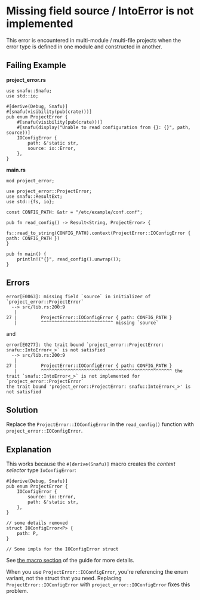 # Missing field source / IntoError is not implemented

This error is encountered in multi-module / multi-file projects when
the error type is defined in one module and constructed in another.

## Failing Example

**project_error.rs**

```rust,ignore
use snafu::Snafu;
use std::io;

#[derive(Debug, Snafu)]
#[snafu(visibility(pub(crate)))]
pub enum ProjectError {
    #[snafu(visibility(pub(crate)))]
    #[snafu(display("Unable to read configuration from {}: {}", path, source))]
    IOConfigError {
        path: &'static str,
        source: io::Error,
    },
}
```

**main.rs**

```rust,ignore
mod project_error;

use project_error::ProjectError;
use snafu::ResultExt;
use std::{fs, io};

const CONFIG_PATH: &str = "/etc/example/conf.conf";

pub fn read_config() -> Result<String, ProjectError> {
    fs::read_to_string(CONFIG_PATH).context(ProjectError::IOConfigError { path: CONFIG_PATH })
}

pub fn main() {
    println!("{}", read_config().unwrap());
}
```

## Errors

```text
error[E0063]: missing field `source` in initializer of `project_error::ProjectError`
  --> src/lib.rs:200:9
   |
27 |         ProjectError::IOConfigError { path: CONFIG_PATH }
   |         ^^^^^^^^^^^^^^^^^^^^^^^^^^^ missing `source`
```

and

```text
error[E0277]: the trait bound `project_error::ProjectError: snafu::IntoError<_>` is not satisfied
  --> src/lib.rs:200:9
   |
27 |         ProjectError::IOConfigError { path: CONFIG_PATH }
   |         ^^^^^^^^^^^^^^^^^^^^^^^^^^^^^^^^^^^^^^^^^^^^^^^^^ the trait `snafu::IntoError<_>` is not implemented for `project_error::ProjectError`
the trait bound 'project_error::ProjectError: snafu::IntoError<_>' is not satisfied
```

## Solution

Replace the `ProjectError::IOConfigError` in the `read_config()`
function with `project_error::IOConfigError`.

## Explanation

This works because the `#[derive(Snafu)]` macro creates the *context
selector* type `IoConfigError`:

```rust,ignore
#[derive(Debug, Snafu)]
pub enum ProjectError {
    IOConfigError {
        source: io::Error,
        path: &'static str,
    },
}

// some details removed
struct IOConfigError<P> {
    path: P,
}

// Some impls for the IOConfigError struct
```

See [the macro section](guide::the_macro) of the guide for more details.

When you use `ProjectError::IOConfigError`, you're referencing the
enum variant, not the struct that you need. Replacing
`ProjectError::IOConfigError` with `project_error::IOConfigError`
fixes this problem.
